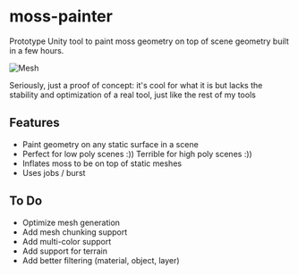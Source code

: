 # moss-painter
Prototype Unity tool to paint moss geometry on top of scene geometry built in a few hours.

![Mesh](https://i.imgur.com/Z0OJ2Yi.gif)

Seriously, just a proof of concept: it's cool for what it is but lacks the stability and optimization of a real tool, just like the rest of my tools

## Features
* Paint geometry on any static surface in a scene
* Perfect for low poly scenes :)) Terrible for high poly scenes :))
* Inflates moss to be on top of static meshes
* Uses jobs / burst

## To Do
* Optimize mesh generation
* Add mesh chunking support
* Add multi-color support
* Add support for terrain 
* Add better filtering (material, object, layer)
